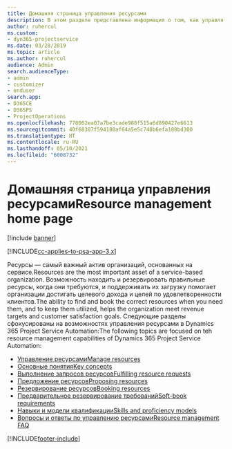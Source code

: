 ```yaml
---
title: Домашняя страница управления ресурсами
description: В этом разделе представлена информация о том, как управлять ресурсами.
author: ruhercul
ms.custom:
- dyn365-projectservice
ms.date: 03/28/2019
ms.topic: article
ms.author: ruhercul
audience: Admin
search.audienceType:
- admin
- customizer
- enduser
search.app:
- D365CE
- D365PS
- ProjectOperations
ms.openlocfilehash: 778002ea07a7be3cade988f515a6d890427e6613
ms.sourcegitcommit: 40f68387f594180af64a5e5c748b6efa188bd300
ms.translationtype: HT
ms.contentlocale: ru-RU
ms.lasthandoff: 05/10/2021
ms.locfileid: "6008732"
---
```

# <a name="resource-management-home-page"></a><span data-ttu-id="6e47e-103">Домашняя страница управления ресурсами</span><span class="sxs-lookup"><span data-stu-id="6e47e-103">Resource management home page</span></span>

[!include [banner](../includes/psa-now-project-operations.md)]

[!INCLUDE[cc-applies-to-psa-app-3.x](../includes/cc-applies-to-psa-app-3x.md)]

<span data-ttu-id="6e47e-104">Ресурсы — самый важный актив организаций, основанных на сервисе.</span><span class="sxs-lookup"><span data-stu-id="6e47e-104">Resources are the most important asset of a service-based organization.</span></span> <span data-ttu-id="6e47e-105">Возможность находить и резервировать правильные ресурсы, когда они требуются, и поддерживать их загрузку помогает организации достигать целевого дохода и целей по удовлетворенности клиентов.</span><span class="sxs-lookup"><span data-stu-id="6e47e-105">The ability to find and book the correct resources when you need them, and to keep them utilized, helps the organization meet revenue targets and customer satisfaction goals.</span></span> <span data-ttu-id="6e47e-106">Следующие разделы сфокусированы на возможностях управления ресурсами в Dynamics 365 Project Service Automation:</span><span class="sxs-lookup"><span data-stu-id="6e47e-106">The following topics are focused on teh resource management capabilities of Dynamics 365 Project Service Automation:</span></span>

- [<span data-ttu-id="6e47e-107">Управление ресурсами</span><span class="sxs-lookup"><span data-stu-id="6e47e-107">Manage resources</span></span>](manage-resources.md)
- [<span data-ttu-id="6e47e-108">Основные понятия</span><span class="sxs-lookup"><span data-stu-id="6e47e-108">Key concepts</span></span>](reports-key-concepts.md)
- [<span data-ttu-id="6e47e-109">Выполнение запросов ресурсов</span><span class="sxs-lookup"><span data-stu-id="6e47e-109">Fulfilling resource requests</span></span>](resource-management-fulfill-requests.md)
- [<span data-ttu-id="6e47e-110">Предложение ресурсов</span><span class="sxs-lookup"><span data-stu-id="6e47e-110">Proposing resources</span></span>](resource-management-propose-resources.md)
- [<span data-ttu-id="6e47e-111">Резервирование ресурсов</span><span class="sxs-lookup"><span data-stu-id="6e47e-111">Booking resources</span></span>](resource-management-book-resources-scheduleboard.md)
- [<span data-ttu-id="6e47e-112">Предварительное резервирование требований</span><span class="sxs-lookup"><span data-stu-id="6e47e-112">Soft-book requirements</span></span>](resource-management-softbook-requirements.md)
- [<span data-ttu-id="6e47e-113">Навыки и модели квалификации</span><span class="sxs-lookup"><span data-stu-id="6e47e-113">Skills and proficiency models</span></span>](resource-management-skills-proficiency.md)
- [<span data-ttu-id="6e47e-114">Вопросы и ответы по управлению ресурсами</span><span class="sxs-lookup"><span data-stu-id="6e47e-114">Resource management FAQ</span></span>](resource-management-faq.md)


[!INCLUDE[footer-include](../includes/footer-banner.md)]